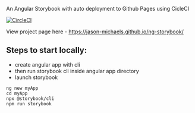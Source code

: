 An Angular Storybook with auto deployment to Github Pages using CicleCI

[![CircleCI](https://circleci.com/gh/Jason-Michaels/ng-storybook.svg?style=svg)](https://circleci.com/gh/Jason-Michaels/ng-storybook)

View project page here - https://jason-michaels.github.io/ng-storybook/


## Steps to start locally:
* create angular app with cli
* then run storybook cli inside angular app directory
* launch storybook

```
ng new myApp
cd myApp
npx @storybook/cli
npm run storybook
```

